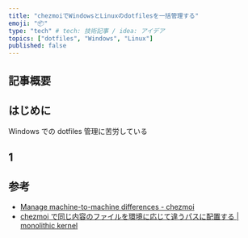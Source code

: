 ```yaml
---
title: "chezmoiでWindowsとLinuxのdotfilesを一括管理する"
emoji: "📦"
type: "tech" # tech: 技術記事 / idea: アイデア
topics: ["dotfiles", "Windows", "Linux"]
published: false
---
```

## 記事概要

## はじめに

Windows での dotfiles 管理に苦労している

## 1

## 参考

- [Manage machine-to-machine differences - chezmoi](https://www.chezmoi.io/user-guide/manage-machine-to-machine-differences/#handle-different-file-locations-on-different-systems-with-the-same-contents)
- [chezmoi で同じ内容のファイルを環境に応じて違うパスに配置する | monolithic kernel](https://blog.mono0x.net/2023/04/16/chezmoi-different-locations-with-the-same-contents/)
